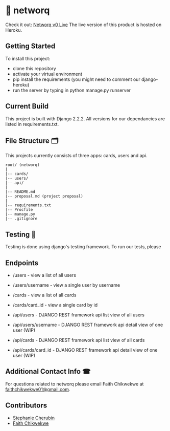 
# 🤝 networq

Check it out: [Networq v0 Live](http://networq.herokuapp.com/)
The live version of this product is hosted on Heroku.

## Getting Started

To install this project:

- clone this repository
- activate your virtual environment
- pip install the requirements (you might need to comment our django-heroku)
- run the server by typing in python manage.py runserver

## Current Build

This project is built with Django 2.2.2. All versions for our dependancies are listed in requirements.txt.

## File Structure 🗂

This projects currently consists of three apps: cards, users and api.

```
root/ (networq)
|
|-- cards/
|-- users/
|-- api/
|
|-- README.md
|-- proposal.md (project proposal)
|
|-- requirements.txt
|-- Procfile
|-- manage.py
|-- .gitignore
```

## Testing 📝

Testing is done using django's testing framework. To run our tests, please 

## Endpoints

- /users - view a list of all users
- /users/username - view a single user by username
- /cards - view a list of all cards
- /cards/card_id - view a single card by id

- /api/users - DJANGO REST framework api list view of all users
- /api/users/username - DJANGO REST framework api detail view of one user (WIP)
- /api/cards - DJANGO REST framework api list view of all cards
- /api/cards/card_id - DJANGO REST framework api detail view of one user (WIP)

## Additional Contact Info ☎

For questions related to networq please email Faith Chikwekwe at faithchikwekwe01@gmail.com.

## Contributors

- [Stephanie Cherubin](http://github.com/stephanieCherubin/)
- [Faith Chikwekwe](http://github.com/fchikwekwe/)
